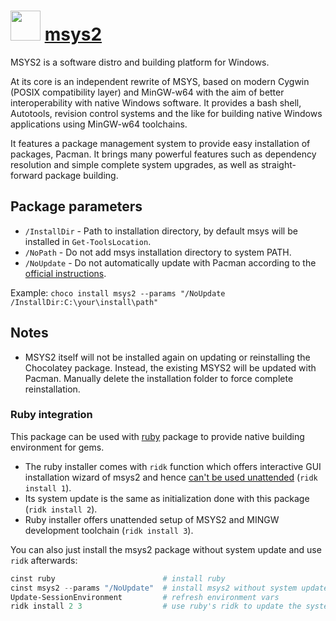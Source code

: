 # <img src="https://cdn.rawgit.com/chocolatey/chocolatey-coreteampackages/b7fd5a569573c45748462808cd80dc4b456f79c1/icons/msys2.png" width="48" height="48"/> [msys2](https://chocolatey.org/packages/msys2)

MSYS2 is a software distro and building platform for Windows.

At its core is an independent rewrite of MSYS, based on modern Cygwin (POSIX compatibility layer) and MinGW-w64 with the aim of better interoperability with native Windows software. It provides a bash shell, Autotools, revision control systems and the like for building native Windows applications using MinGW-w64 toolchains.

It features a package management system to provide easy installation of packages, Pacman. It brings many powerful features such as dependency resolution and simple complete system upgrades, as well as straight-forward package building.

## Package parameters

- `/InstallDir` - Path to installation directory, by default msys will be installed in `Get-ToolsLocation`.
- `/NoPath`     - Do not add msys installation directory to system PATH.
- `/NoUpdate`   - Do not automatically update with Pacman according to the [official instructions](https://msys2.github.io).

Example: `choco install msys2 --params "/NoUpdate /InstallDir:C:\your\install\path"`

## Notes

- MSYS2 itself will not be installed again on updating or reinstalling the Chocolatey package. Instead, the existing MSYS2 will be updated with Pacman. Manually delete the installation folder to force complete reinstallation.

### Ruby integration

This package can be used with [ruby](https://chocolatey.org/packages/ruby) package to provide native building environment for gems.

- The ruby installer comes with `ridk` function which offers interactive GUI installation wizard of msys2 and hence [can't be used unattended](https://github.com/oneclick/rubyinstaller2/issues/79) (`ridk install 1`).
- Its system update is the same as initialization done with this package (`ridk install 2`).
- Ruby installer offers unattended setup of MSYS2 and MINGW development toolchain (`ridk install 3`).

You can also just install the msys2 package without system update and use `ridk` afterwards:

```powershell
cinst ruby                        # install ruby
cinst msys2 --params "/NoUpdate"  # install msys2 without system update
Update-SessionEnvironment         # refresh environment vars
ridk install 2 3                  # use ruby's ridk to update the system and install development toolchain
```
